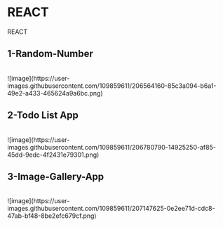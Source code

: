# REACT
REACT
<h2>1-Random-Number</h2>
<br />
![image](https://user-images.githubusercontent.com/109859611/206564160-85c3a094-b6a1-49e2-a433-465624a9a6bc.png)
<br />

<h2>2-Todo List App</h2>
<br />
![image](https://user-images.githubusercontent.com/109859611/206780790-14925250-af85-45dd-9edc-4f2431e79301.png)
<br />

<h2>3-Image-Gallery-App</h2>
<br />
![image](https://user-images.githubusercontent.com/109859611/207147625-0e2ee71d-cdc8-47ab-bf48-8be2efc679cf.png)
<br />
